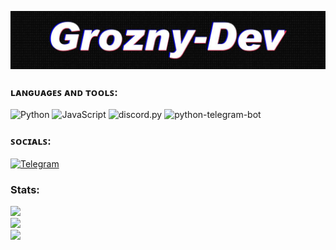![Header](https://github.com/Grozny-Dev/Grozny-Dev/blob/main/assets/header.jpg)

### ʟᴀɴɢᴜᴀɢᴇꜱ ᴀɴᴅ ᴛᴏᴏʟꜱ:
![Python](https://img.shields.io/badge/Python-090909?style=for-the-badge&logo=Python&logoColor=E5D3FF)
![JavaScript](https://img.shields.io/badge/JavaScript-090909?style=for-the-badge&logo=javascript&logoColor=E5D3FF)
![discord.py](https://img.shields.io/badge/discord.py-090909?style=for-the-badge&logo=discord&logoColor=E5D3FF)
![python-telegram-bot](https://img.shields.io/badge/Python_Telegram_Bot-090909?style=for-the-badge&logo=telegram&logoColor=E5D3FF)

### ꜱᴏᴄɪᴀʟꜱ:
[![Telegram](https://img.shields.io/badge/-Telegram-090909?style=for-the-badge&logo=telegram&logoColor=27A0D9)](https://web.telegram.org/k/#-Groznyn)

### Stats:
![](https://github-readme-stats.vercel.app/api?username=Grozny-Dev&theme=radical&hide_border=false&include_all_commits=false&count_private=false)<br/>
![](https://github-readme-streak-stats.herokuapp.com/?user=Grozny-Dev&theme=radical&hide_border=false)<br/>
![](https://github-readme-stats.vercel.app/api/top-langs/?username=Grozny-Dev&theme=radical&hide_border=false&include_all_commits=false&count_private=false&layout=compact)

